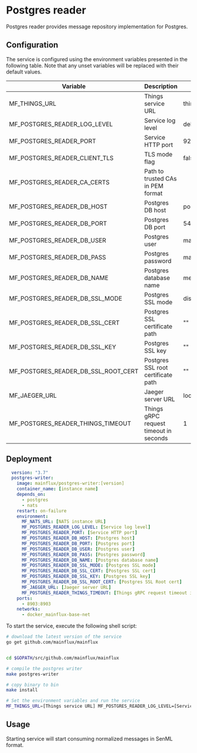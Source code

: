 # Postgres reader

Postgres reader provides message repository implementation for Postgres.

## Configuration

The service is configured using the environment variables presented in the
following table. Note that any unset variables will be replaced with their
default values.

| Variable                            | Description                            | Default        |
|-------------------------------------|----------------------------------------|----------------|
| MF_THINGS_URL                       | Things service URL                     | things:8183    |
| MF_POSTGRES_READER_LOG_LEVEL        | Service log level                      | debug          |
| MF_POSTGRES_READER_PORT             | Service HTTP port                      | 9204           |
| MF_POSTGRES_READER_CLIENT_TLS       | TLS mode flag                          | false          |
| MF_POSTGRES_READER_CA_CERTS         | Path to trusted CAs in PEM format      |                |
| MF_POSTGRES_READER_DB_HOST          | Postgres DB host                       | postgres       |
| MF_POSTGRES_READER_DB_PORT          | Postgres DB port                       | 5432           |
| MF_POSTGRES_READER_DB_USER          | Postgres user                          | mainflux       |
| MF_POSTGRES_READER_DB_PASS          | Postgres password                      | mainflux       |
| MF_POSTGRES_READER_DB_NAME          | Postgres database name                 | messages       |
| MF_POSTGRES_READER_DB_SSL_MODE      | Postgres SSL mode                      | disabled       |
| MF_POSTGRES_READER_DB_SSL_CERT      | Postgres SSL certificate path          | ""             |
| MF_POSTGRES_READER_DB_SSL_KEY       | Postgres SSL key                       | ""             |
| MF_POSTGRES_READER_DB_SSL_ROOT_CERT | Postgres SSL root certificate path     | ""             |
| MF_JAEGER_URL                       | Jaeger server URL                      | localhost:6831 |
| MF_POSTGRES_READER_THINGS_TIMEOUT   | Things gRPC request timeout in seconds | 1              |

## Deployment

```yaml
  version: "3.7"
  postgres-writer:
    image: mainflux/postgres-writer:[version]
    container_name: [instance name]
    depends_on:
      - postgres
      - nats
    restart: on-failure
    environment:
      MF_NATS_URL: [NATS instance URL]
      MF_POSTGRES_READER_LOG_LEVEL: [Service log level]
      MF_POSTGRES_READER_PORT: [Service HTTP port]
      MF_POSTGRES_READER_DB_HOST: [Postgres host]
      MF_POSTGRES_READER_DB_PORT: [Postgres port]
      MF_POSTGRES_READER_DB_USER: [Postgres user]
      MF_POSTGRES_READER_DB_PASS: [Postgres password]
      MF_POSTGRES_READER_DB_NAME: [Postgres database name]
      MF_POSTGRES_READER_DB_SSL_MODE: [Postgres SSL mode]
      MF_POSTGRES_READER_DB_SSL_CERT: [Postgres SSL cert]
      MF_POSTGRES_READER_DB_SSL_KEY: [Postgres SSL key]
      MF_POSTGRES_READER_DB_SSL_ROOT_CERT: [Postgres SSL Root cert]
      MF_JAEGER_URL: [Jaeger server URL]
      MF_POSTGRES_READER_THINGS_TIMEOUT: [Things gRPC request timeout in seconds]
    ports:
      - 8903:8903
    networks:
      - docker_mainflux-base-net
```

To start the service, execute the following shell script:

```bash
# download the latest version of the service
go get github.com/mainflux/mainflux


cd $GOPATH/src/github.com/mainflux/mainflux

# compile the postgres writer
make postgres-writer

# copy binary to bin
make install

# Set the environment variables and run the service
MF_THINGS_URL=[Things service URL] MF_POSTGRES_READER_LOG_LEVEL=[Service log level] MF_POSTGRES_READER_PORT=[Service HTTP port] MF_POSTGRES_READER_CLIENT_TLS =[TLS mode flag] MF_POSTGRES_READER_CA_CERTS=[Path to trusted CAs in PEM format] MF_POSTGRES_READER_DB_HOST=[Postgres host] MF_POSTGRES_READER_DB_PORT=[Postgres port] MF_POSTGRES_READER_DB_USER=[Postgres user] MF_POSTGRES_READER_DB_PASS=[Postgres password] MF_POSTGRES_READER_DB_NAME=[Postgres database name] MF_POSTGRES_READER_DB_SSL_MODE=[Postgres SSL mode] MF_POSTGRES_READER_DB_SSL_CERT=[Postgres SSL cert] MF_POSTGRES_READER_DB_SSL_KEY=[Postgres SSL key] MF_POSTGRES_READER_DB_SSL_ROOT_CERT=[Postgres SSL Root cert] MF_JAEGER_URL=[Jaeger server URL] MF_POSTGRES_READER_THINGS_TIMEOUT=[Things gRPC request timeout in seconds] $GOBIN/mainflux-postgres-reader
```

## Usage

Starting service will start consuming normalized messages in SenML format.
